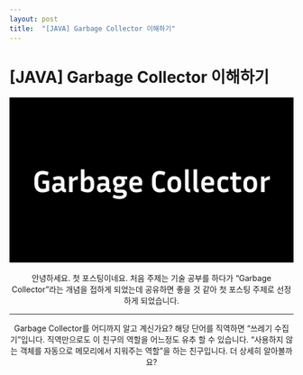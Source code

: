 ```yaml
---
layout: post
title:  "[JAVA] Garbage Collector 이해하기"
---
```

# [JAVA] Garbage Collector 이해하기
<div style="max-width: 1280px; margin: 0 auto; text-align: center;">
  <img src="/assets/GarbageCollector.png" style="max-width: 100%; height: auto;" />
  <p>
   안녕하세요. 첫 포스팅이네요. 처음 주제는 기술 공부를 하다가 “Garbage Collector”라는 개념을 접하게 되었는데 공유하면 좋을 것 같아 
   첫 포스팅 주제로 선정하게 되었습니다.
  </p>
  <hr/>
  <p>
    Garbage Collector를 어디까지 알고 계신가요? 해당 단어를 직역하면 “쓰레기 수집기”입니다. 직역만으로도 이 친구의 역할을 어느정도 유추 
    할 수 있습니다. “사용하지 않는 객체를 자동으로 메모리에서 지워주는 역할”을 하는 친구입니다. 더 상세히 알아볼까요?
  </p>
</div>
